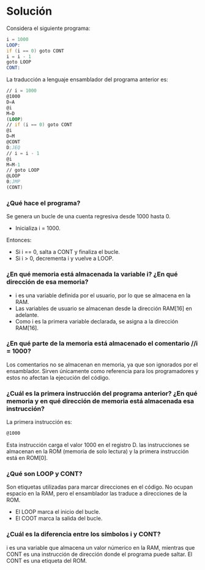 # Solución

Considera el siguiente programa:

```asm
i = 1000
LOOP:
if (i == 0) goto CONT
i = i - 1
goto LOOP
CONT:
````


La traducción a lenguaje ensamblador del programa anterior es:

```asm
// i = 1000
@1000
D=A
@i
M=D
(LOOP)
// if (i == 0) goto CONT
@i
D=M
@CONT
D;JEQ
// i = i - 1
@i
M=M-1
// goto LOOP
@LOOP
0;JMP
(CONT)

```

### ¿Qué hace el programa?

Se genera un bucle de una cuenta regresiva desde 1000 hasta 0.

- Inicializa i = 1000.

Entonces:

- Si i == 0, salta a CONT y finaliza el bucle.
- Si i > 0, decrementa i y vuelve a LOOP.

### ¿En qué memoria está almacenada la variable i? ¿En qué dirección de esa memoria?

- i es una variable definida por el usuario, por lo que se almacena en la RAM.
- Las variables de usuario se almacenan desde la dirección RAM[16] en adelante.
- Como i es la primera variable declarada, se asigna a la dirección RAM[16].

### ¿En qué parte de la memoria está almacenado el comentario //i = 1000?

Los comentarios no se almacenan en memoria, ya que son ignorados por el ensamblador. Sirven únicamente como referencia para los programadores y estos no afectan la ejecución del código.

### ¿Cuál es la primera instrucción del programa anterior? ¿En qué memoria y en qué dirección de memoria está almacenada esa instrucción?

La primera instrucción es:
```asm
@1000
```

Esta instrucción carga el valor 1000 en el registro D. las instrucciones se almacenan en la ROM (memoria de solo lectura) y la primera instrucción está en ROM[0].

### ¿Qué son LOOP y CONT?

Son etiquetas utilizadas para marcar direcciones en el código. No ocupan espacio en la RAM, pero el ensamblador las traduce a direcciones de la ROM.

- El LOOP marca el inicio del bucle.
- El COOT marca la salida del bucle.

### ¿Cuál es la diferencia entre los símbolos i y CONT?

i es una variable que almacena un valor númerico en la RAM, mientras que CONT es una instrucción de dirección donde el programa puede saltar. El CONT es una etiqueta del ROM.

